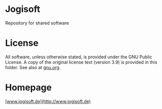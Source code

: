 # Jogisoft

Repository for shared software

# License

All software, unless otherwise stated, is provided under the GNU Public License.  A copy of the original license text (version 3.9) is provided in this folder.  See also at [gnu.org](https://www.gnu.org).

# Homepage

[www.jogisoft.de](http://www.jogisoft.de)
